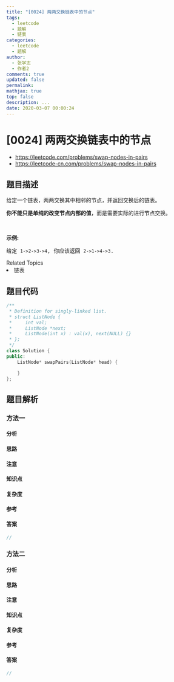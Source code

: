 ```yaml
---
title: "[0024] 两两交换链表中的节点"
tags:
  - leetcode
  - 题解
  - 链表
categories:
  - leetcode
  - 题解
author:
  - 张学志
  - 作者2
comments: true
updated: false
permalink:
mathjax: true
top: false
description: ...
date: 2020-03-07 00:00:24
---
```



# [0024] 两两交换链表中的节点
* https://leetcode.com/problems/swap-nodes-in-pairs
* https://leetcode-cn.com/problems/swap-nodes-in-pairs


## 题目描述

<p>给定一个链表，两两交换其中相邻的节点，并返回交换后的链表。</p>

<p><strong>你不能只是单纯的改变节点内部的值</strong>，而是需要实际的进行节点交换。</p>

<p>&nbsp;</p>

<p><strong>示例:</strong></p>

<pre>给定 <code>1-&gt;2-&gt;3-&gt;4</code>, 你应该返回 <code>2-&gt;1-&gt;4-&gt;3</code>.
</pre>
<div><div>Related Topics</div><div><li>链表</li></div></div>


## 题目代码

```cpp
/**
 * Definition for singly-linked list.
 * struct ListNode {
 *     int val;
 *     ListNode *next;
 *     ListNode(int x) : val(x), next(NULL) {}
 * };
 */
class Solution {
public:
    ListNode* swapPairs(ListNode* head) {

    }
};
```


## 题目解析


### 方法一

#### 分析

#### 思路

#### 注意

#### 知识点

#### 复杂度

#### 参考

#### 答案

```cpp
//
```


### 方法二

#### 分析

#### 思路

#### 注意

#### 知识点

#### 复杂度

#### 参考

#### 答案

```cpp
//
```


